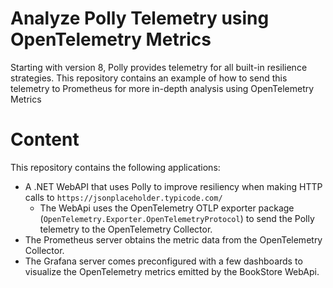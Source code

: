# Analyze Polly Telemetry using OpenTelemetry Metrics

Starting with version 8, Polly provides telemetry for all built-in resilience strategies. This repository contains an example of how to send this telemetry to Prometheus for more in-depth analysis using OpenTelemetry Metrics

# **Content**

This repository contains the following applications:


- A .NET WebAPI that uses Polly to improve resiliency when making HTTP calls to ``https://jsonplaceholder.typicode.com/``
  - The WebApi uses the OpenTelemetry OTLP exporter package (``OpenTelemetry.Exporter.OpenTelemetryProtocol``) to send the Polly telemetry to the OpenTelemetry Collector.
- The Prometheus server obtains the metric data from the OpenTelemetry Collector.
- The Grafana server comes preconfigured with a few dashboards to visualize the OpenTelemetry metrics emitted by the BookStore WebApi.


